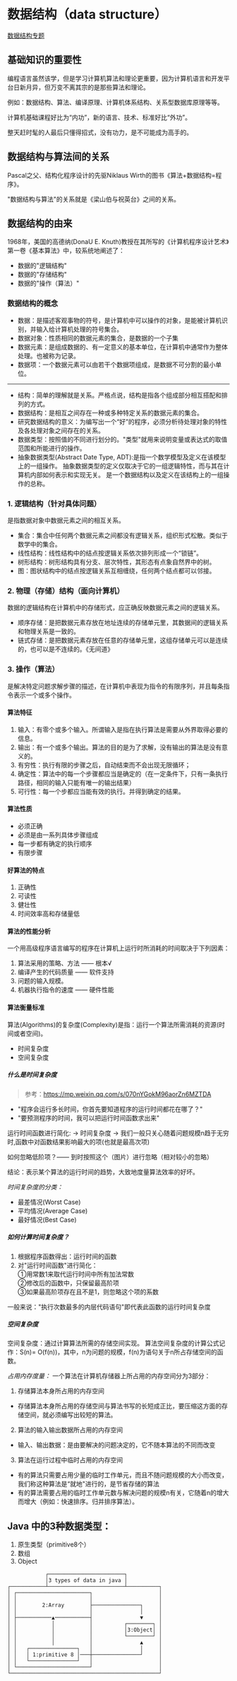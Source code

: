 # 数据结构（data structure）

[数据结构专题](http://www.nowamagic.net/librarys/veda/detail/2173)

## 基础知识的重要性

编程语言虽然该学，但是学习计算机算法和理论更重要，因为计算机语言和开发平台日新月异，但万变不离其宗的是那些算法和理论。

例如：数据结构、算法、编译原理、计算机体系结构、关系型数据库原理等等。

计算机基础课程好比为“内功”，新的语言、技术、标准好比“外功”。

整天赶时髦的人最后只懂得招式，没有功力，是不可能成为高手的。

## 数据结构与算法间的关系
 Pascal之父、结构化程序设计的先驱Niklaus Wirth的图书《算法+数据结构=程序》。
 
 "数据结构与算法"的关系就是《梁山伯与祝英台》之间的关系。

## 数据结构的由来

1968年，美国的高德纳(DonaU E. Knuth)教授在其所写的《计算机程序设计艺术》第一卷《基本算法》中，较系统地阐述了：

 - 数据的"逻辑结构"
 - 数据的"存储结构"
 - 数据的"操作（算法）"
 
### 数据结构的概念
   
  - 数据：是描述客观事物的符号，是计算机中可以操作的对象，是能被计算机识别，并输入给计算机处理的符号集合。
  - 数据对象：性质相同的数据元素的集合，是数据的一个子集
  - 数据元素：是组成数据的、有一定意义的基本单位，在计算机中通常作为整体处理。也被称为记录。
  - 数据项：一个数据元素可以由若干个数据项组成，是数据不可分割的最小单位。
   
  ---
   
  - 结构：简单的理解就是关系。严格点说，结构是指各个组成部分相互搭配和排列的方式。
  - 数据结构：是相互之间存在一种或多种特定关系的数据元素的集合。
  - 研究数据结构的意义：为编写出一个“好”的程序，必须分析待处理对象的特性及各处理对象之间存在的关系。
  - 数据类型：按照值的不同进行划分的。"类型"就用来说明变量或表达式的取值范围和所能进行的操作。
  - 抽象数据类型(Abstract Date Type, ADT):是指一个数学模型及定义在该模型上的一组操作。
    抽象数据类型的定义仅取决于它的一组逻辑特性，而与其在计算机内部如何表示和实现无关。
    是一个数据结构以及定义在该结构上的一组操作的总称。
 
### 1. 逻辑结构（针对具体问题）
  是指数据对象中数据元素之间的相互关系。
  
  - 集合：集合中任何两个数据元素之间都没有逻辑关系，组织形式松散。类似于数学中的集合。
  - 线性结构：线性结构中的结点按逻辑关系依次排列形成一个“锁链”。
  - 树形结构：树形结构具有分支、层次特性，其形态有点象自然界中的树。
  - 图：图状结构中的结点按逻辑关系互相缠绕，任何两个结点都可以邻接。
  
### 2. 物理（存储）结构（面向计算机）
  数据的逻辑结构在计算机中的存储形式，应正确反映数据元素之间的逻辑关系。
  
  - 顺序存储：是把数据元素存放在地址连续的存储单元里，其数据间的逻辑关系和物理关系是一致的。
  - 链式存储：是把数据元素存放在任意的存储单元里，这组存储单元可以是连续的，也可以是不连续的。《无间道》
  
### 3. 操作（算法）
  是解决特定问题求解步骤的描述，在计算机中表现为指令的有限序列，并且每条指令表示一个或多个操作。
  
#### 算法特征
  
  1. 输入：有零个或多个输入。所谓输入是指在执行算法是需要从外界取得必要的信息。
  2. 输出：有一个或多个输出。算法的目的是为了求解，没有输出的算法是没有意义的。
  3. 有穷性：执行有限的步骤之后，自动结束而不会出现无限循环；
  4. 确定性：算法中的每一个步骤都应当是确定的（在一定条件下，只有一条执行路径，相同的输入只能有唯一的输出结果）
  5. 可行性：每一个步都应当能有效的执行。并得到确定的结果。
  
#### 算法性质
  
  - 必须正确
  - 必须是由一系列具体步骤组成
  - 每一步都有确定的执行顺序
  - 有限步骤
  
#### 好算法的特点
  
  1. 正确性
  2. 可读性
  3. 健壮性
  4. 时间效率高和存储量低
  
#### 算法的性能分析
  
  一个用高级程序语言编写的程序在计算机上运行时所消耗的时间取决于下列因素：
  
  1. 算法采用的策略、方法 —— 根本√
  2. 编译产生的代码质量 —— 软件支持
  3. 问题的输入规模。
  4. 机器执行指令的速度 —— 硬件性能
  
#### 算法衡量标准

算法(Algorithms)的复杂度(Complexity)是指：运行一个算法所需消耗的资源(时间或者空间)。

 - 时间复杂度
 - 空间复杂度

##### 什么是时间复杂度

> 参考：https://mp.weixin.qq.com/s/070nYGokM96aorZn6MZTDA


 - "程序会运行多长时间，你首先要知道程序的运行时间都花在哪了？"
 - "要预测程序的时间，我可以把运行时间函数求出来"
 
 运行时间函数进行简化:
 -> 时间复杂度 
 -> 我们一般只关心随着问题规模n趋于无穷时,函数中对函数结果影响最大的项(也就是最高次项)
 
 如何忽略低阶项？—— 到时按照这个（图片）进行忽略（相对较小的忽略）
 
 [](忽略低阶项.jpg)
 
 结论：表示某个算法的运行时间的趋势，大致地度量算法效率的好坏。
 
 *时间复杂度的分类：*
 
 - 最差情况(Worst Case)
 - 平均情况(Average Case)
 - 最好情况(Best Case)
 
 
##### 如何计算时间复杂度？
 
1. 根据程序函数得出：运行时间的函数                              
2. 对"运行时间函数"进行简化：                                    
 ①用常数1来取代运行时间中所有加法常数  
 ②修改后的函数中，只保留最高阶项            
 ③如果最高阶项存在且不是1，则忽略这个项的系数  
 
 一般来说："执行次数最多的内层代码语句"即代表此函数的运行时间复杂度

##### 空间复杂度

空间复杂度：通过计算算法所需的存储空间实现。
算法空间复杂度的计算公式记作：S(n)= O(f(n))，其中，n为问题的规模，f(n)为语句关于n所占存储空间的函数。

*占用内存度量：* 一个算法在计算机存储器上所占用的内存空间分为3部分：

1. 存储算法本身所占用的内存空间
 - 存储算法本身所占用的存储空间与算法书写的长短成正比，要压缩这方面的存储空间，就必须编写出较短的算法。
 
2. 算法的输入输出数据所占用的内存空间
 - 输入、输出数据：是由要解决的问题决定的，它不随本算法的不同而改变
 
3. 算法在运行过程中临时占用的内存空间
 - 有的算法只需要占用少量的临时工作单元，而且不随问题规模的大小而改变，我们称这种算法是“就地"进行的，是节省存储的算法
 - 有的算法需要占用的临时工作单元数与解决问题的规模n有关，它随着n的增大而增大（例如：快速排序。归并排序算法）。

## Java 中的3种数据类型：

1. 原生类型（primitive8个）
2. 数组
3. Object

```
            ┌────────────────────────┐           
            │3 types of data in java │           
┌───────────┴────────────────────────┴──────────┐
│ ┌───────────────────────┐                     │
│ │                       │                     │
│ │        2:Array        ├───────────────┐     │
│ │                       │               │     │
│ ├───────────▲───────────┤               ▼     │
│ │           │           │          ┌────────┐ │
│ │           │           │          │3:Object│ │
│ │           │           │          └────────┘ │
│ │           │           │               ▲     │
│ │   ┌───────────────┐   │               │     │
│ │   │ 1:primitive 8 │───┼───────────────┘     │
│ │   └───────────────┘   │                     │
│ └───────────────────────┘                     │
└───────────────────────────────────────────────┘
```